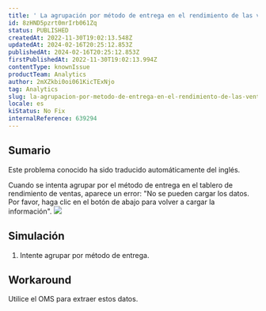 ```yaml
---
title: ' La agrupación por método de entrega en el rendimiento de las ventas no funciona como se esperaba'
id: 8zHND5pzrt0mrIrb061Zq
status: PUBLISHED
createdAt: 2022-11-30T19:02:13.548Z
updatedAt: 2024-02-16T20:25:12.853Z
publishedAt: 2024-02-16T20:25:12.853Z
firstPublishedAt: 2022-11-30T19:02:13.994Z
contentType: knownIssue
productTeam: Analytics
author: 2mXZkbi0oi061KicTExNjo
tag: Analytics
slug: la-agrupacion-por-metodo-de-entrega-en-el-rendimiento-de-las-ventas-no-funciona-como-se-esperaba
locale: es
kiStatus: No Fix
internalReference: 639294
---
```


## Sumario

<div class="alert alert-info">
  <p>Este problema conocido ha sido traducido automáticamente del inglés.</p>
</div>


Cuando se intenta agrupar por el método de entrega en el tablero de rendimiento de ventas, aparece un error:
"No se pueden cargar los datos. Por favor, haga clic en el botón de abajo para volver a cargar la información".
 ![](https://vtexhelp.zendesk.com/attachments/token/aT7lkza6qQLaDyFJvy5G0YYED/?name=image.png)

##

##

## Simulación



1. Intente agrupar por método de entrega.



## Workaround


Utilice el OMS para extraer estos datos.

